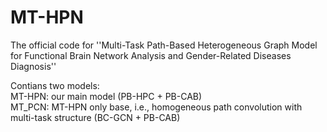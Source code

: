# MT-HPN
The official code for ''Multi-Task Path-Based Heterogeneous Graph Model for Functional Brain Network Analysis and Gender-Related Diseases Diagnosis''

Contians two models: <br>MT-HPN: our main model (PB-HPC + PB-CAB) <br>MT_PCN: MT-HPN only base, i.e., homogeneous path convolution with multi-task structure (BC-GCN + PB-CAB)



